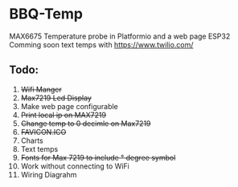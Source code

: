 # BBQ-Temp
MAX6675 Temperature probe in Platformio and a web page ESP32
Comming soon text temps with https://www.twilio.com/
## Todo:
1. ~~Wifi Manger~~
2. ~~Max7219 Led Display~~
3. Make web page configurable
4. ~~Print local ip on MAX7219~~
5. ~~Change temp to 0 decimle on Max7219~~ 
6. ~~FAVICON.ICO~~
7. Charts
8. Text temps
9. ~~Fonts for Max 7219 to include ° degree symbol~~
10. Work without connecting to WiFi
11. Wiring Diagrahm

